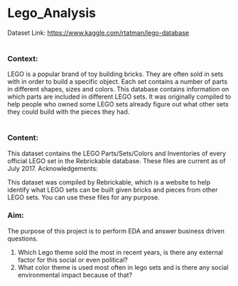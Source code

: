 # Lego_Analysis
Dataset Link: https://www.kaggle.com/rtatman/lego-database
<br><br>
### Context:
LEGO is a popular brand of toy building bricks. They are often sold in sets with in order to build a specific object. Each set contains a number of parts in different shapes, sizes and colors. This database contains information on which parts are included in different LEGO sets. It was originally compiled to help people who owned some LEGO sets already figure out what other sets they could build with the pieces they had.
<br><br>
### Content:
This dataset contains the LEGO Parts/Sets/Colors and Inventories of every official LEGO set in the Rebrickable database. These files are current as of July 2017.
Acknowledgements:

This dataset was compiled by Rebrickable, which is a website to help identify what LEGO sets can be built given bricks and pieces from other LEGO sets. You can use these files for any purpose.

### Aim:
The purpose of this project is to perform EDA and answer business driven questions.
1. Which Lego theme sold the most in recent years, is there any external factor for this social or even political?
2. What color theme is used most often in lego sets and is there any social environmental impact because of that?


